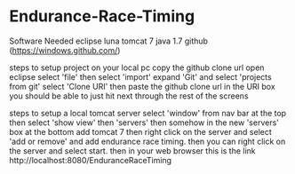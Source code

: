 # Endurance-Race-Timing

Software Needed
eclipse luna
tomcat 7
java 1.7
github (https://windows.github.com/)

steps to setup project on your local pc
copy the github clone url
open eclipse
select 'file' then select 'import'
expand 'Git' and select 'projects from git'
select 'Clone URI' then paste the github clone url in the URI box
you should be able to just hit next through the rest of the screens

steps to setup a local tomcat server
select 'window' from nav bar at the top
then select 'show view' then 'servers'
then somehow in the new 'servers' box at the bottom add tomcat 7
then right click on the server and select 'add or remove' and add endurance race timing.
then you can right click on the server and select start.
then in your web browser this is the link  http://localhost:8080/EnduranceRaceTiming
